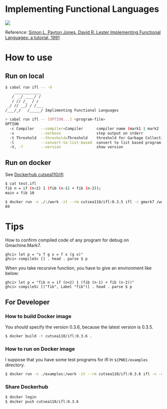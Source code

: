 # Implementing Functional Languages

![](https://github.com/cutsea110/ifl/actions/workflows/haskell.yml/badge.svg)

Reference: [Simon L. Payton Jones, David R. Lester Implementing Functional Languages: a tutorial, 1991](https://www.microsoft.com/en-us/research/publication/implementing-functional-languages-a-tutorial)

# How to use

## Run on local

```bash
$ cabal run ifl -- -V
    ____________
   /  _/ ____/ /
   / // /_  / /
 _/ // __/ / /___
/___/_/   /_____/ Implimenting Functional Languages

> cabal run ifl -- [OPTION...] <program-file>
OPTION
  -c Compiler   --compiler=Compiler      compiler name (mark1 | mark2 | mark3 | mark4 | mark5 | mark5alt | mark5gc | mark5revgc | mark5cp | gmark1 | gmark2 | gmark3 | gmark4 | gmark5 | gmark6 | gmark7 | timark1 | timark1cp | timark2 | timark3)
  -v            --verbose                step output on stderr
  -t Threshold  --threshold=Threshold    threshold for Garbage Collection
  -l            --convert-to-list-based  convert to list based program
  -V, -?        --version                show version
```

## Run on docker

See [Dockerhub cutsea110/ifl](https://hub.docker.com/repository/docker/cutsea110/ifl/general).

```bash
$ cat test.ifl
fib n = if (n<2) 1 (fib (n-1) + fib (n-2));
main = fib 10

$ docker run -v ./:/work -it --rm cutsea110/ifl:0.3.5 ifl -c gmark7 /work/test.ifl
89
```

# Tips

How to confirm compiled code of any program for debug on Gmachine.Mark7.

```
ghci> let p = "s f g x = f x (g x)"
ghci> compileSc [] . head . parse $ p
```
When you take recursive function, you have to give an environment like below:

```
ghci> let p = "fib n = if (n<2) 1 (fib (n-1) + fib (n-2))"
ghci> compileSc [("fib", Label "fib")] . head . parse $ p
```


## For Developer

### How to build Docker image

You should specify the version 0.3.6, because the latest version is 0.3.5.

```bash
$ docker build -t cutsea110/ifl:0.3.6 .
```
### How to run on Docker image

I suppose that you have some test programs for ifl in `${PWD}/examples` directory.

```bash
$ docker run -v ./examples:/work -it --rm cutsea110/ifl:0.3.6 ifl -v -c gmark7 /work/testProg80.ifl
```

### Share Dockerhub

```bash
$ docker login
$ docker push cutsea110/ifl:0.3.6
```

